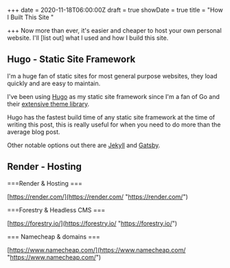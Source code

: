 +++
date = 2020-11-18T06:00:00Z
draft = true
showDate = true
title = "How I Built This Site "

+++
Now more than ever, it's easier and cheaper to host your own personal website. I'll \[list out\] what I used and how I build this site.

## Hugo - Static Site Framework

I'm a huge fan of static sites for most general purpose websites, they load quickly and are easy to maintain. 

I've been using [Hugo](https://gohugo.io/) as my static site framework since I'm a fan of Go and their [extensive theme library](https://themes.gohugo.io/). 

Hugo has the fastest build time of any static site framework at the time of writing this post, this is really useful for when you need to do more than the average blog post. 

Other notable options out there are [Jekyll]() and [Gatsby](https://www.gatsbyjs.com/).

## Render - Hosting

===Render &  Hosting ===

[https://render.com/](https://render.com/ "https://render.com/")

===Forestry &  Headless CMS ===

[https://forestry.io/](https://forestry.io/ "https://forestry.io/")

=== Namecheap & domains ===

[https://www.namecheap.com/](https://www.namecheap.com/ "https://www.namecheap.com/")